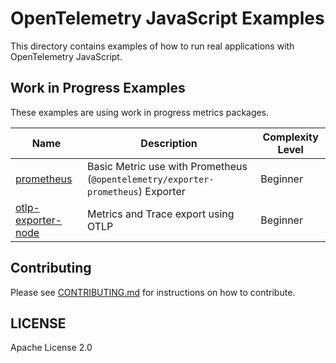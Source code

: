 # OpenTelemetry JavaScript Examples

This directory contains examples of how to run real applications with OpenTelemetry JavaScript.

## Work in Progress Examples

These examples are using work in progress metrics packages.

| Name                           | Description | Complexity Level |
--------------------------------| ------------- | ------------ |
| [prometheus](prometheus/)      | Basic Metric use with Prometheus (`@opentelemetry/exporter-prometheus`) Exporter | Beginner |
| [otlp-exporter-node](metrics/) | Metrics and Trace export using OTLP                                        | Beginner |
## Contributing

Please see [CONTRIBUTING.md](https://github.com/open-telemetry/opentelemetry-js/blob/main/CONTRIBUTING.md) for instructions on how to contribute.

## LICENSE

Apache License 2.0

